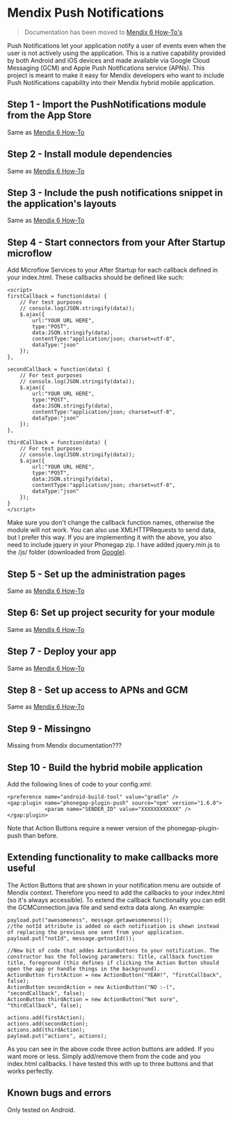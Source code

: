 # Mendix Push Notifications

> Documentation has been moved to [Mendix 6 How-To's](https://world.mendix.com/display/howto6/Push+Notifications)

Push Notifications let your application notify a user of events even when the user is not actively using the application. This is a native capability provided by both Android and iOS devices and made available via Google Cloud Messaging (GCM) and Apple Push Notifications service (APNs). This project is meant to make it easy for Mendix developers who want to include Push Notifications capability into their Mendix hybrid mobile application.

## Step 1 - Import the PushNotifications module from the App Store

Same as [Mendix 6 How-To](https://world.mendix.com/display/public/howto6/Implementation+Guide)

## Step 2 - Install module dependencies

Same as [Mendix 6 How-To](https://world.mendix.com/display/public/howto6/Implementation+Guide)

## Step 3 - Include the push notifications snippet in the application's layouts

Same as [Mendix 6 How-To](https://world.mendix.com/display/public/howto6/Implementation+Guide)

## Step 4 - Start connectors from your After Startup microflow

Add Microflow Services to your After Startup for each callback defined in your index.html. These callbacks should be defined like such:

```		  
<script>
firstCallback = function(data) {
    // For test purposes
    // console.log(JSON.stringify(data));
    $.ajax({
        url:"YOUR URL HERE",
        type:"POST",
        data:JSON.stringify(data),
        contentType:"application/json; charset=utf-8",
        dataType:"json"
    });
},

secondCallback = function(data) {
    // For test purposes
    // console.log(JSON.stringify(data));                
    $.ajax({
        url:"YOUR URL HERE",
        type:"POST",
        data:JSON.stringify(data),
        contentType:"application/json; charset=utf-8",
        dataType:"json"
    });               
},

thirdCallback = function(data) {
    // For test purposes
    // console.log(JSON.stringify(data));                
    $.ajax({
        url:"YOUR URL HERE",
        type:"POST",
        data:JSON.stringify(data),
        contentType:"application/json; charset=utf-8",
        dataType:"json"
    });        
}
</script> 
  ```
Make sure you don't change the callback function names, otherwise the module will not work. You can also use XMLHTTPRequests to send data, but I prefer this way. If you are implementing it with the above, you also need to include jquery in your Phonegap zip. I have added jquery.min.js to the /js/ folder (downloaded from [Google](https://ajax.googleapis.com/ajax/libs/jquery/1.12.4/jquery.min.js)).

## Step 5 - Set up the administration pages

Same as [Mendix 6 How-To](https://world.mendix.com/display/public/howto6/Implementation+Guide)

## Step 6: Set up project security for your module

Same as [Mendix 6 How-To](https://world.mendix.com/display/public/howto6/Implementation+Guide)

## Step 7 - Deploy your app

Same as [Mendix 6 How-To](https://world.mendix.com/display/public/howto6/Implementation+Guide)

## Step 8 - Set up access to APNs and GCM

Same as [Mendix 6 How-To](https://world.mendix.com/display/public/howto6/Implementation+Guide)

## Step 9 - Missingno

Missing from Mendix documentation???

## Step 10 - Build the hybrid mobile application

Add the following lines of code to your config.xml:

```
<preference name="android-build-tool" value="gradle" />
<gap:plugin name="phonegap-plugin-push" source="npm" version="1.6.0">
            <param name="SENDER_ID" value="XXXXXXXXXXXX" />
</gap:plugin>
```

Note that Action Buttons require a newer version of the phonegap-plugin-push than before.

## Extending functionality to make callbacks more useful

The Action Buttons that are shown in your notification menu are outside of Mendix context. Therefore you need to add the callbacks to your index.html (so it's always accessible). To extend the callback functionality you can edit the GCMConnection.java file and send extra data along. An example:

```
payload.put("awesomeness", message.getawesomeness());
//the notId attribute is added so each notification is shown instead of replacing the previous one sent from your application.
payload.put("notId", message.getnotId());

//New bit of code that addes ActionButtons to your notification. The constructor has the following parameters: Title, callback function title, foreground (this defines if clicking the Action Button should open the app or handle things in the background).
ActionButton firstAction = new ActionButton("YEAH!", "firstCallback", false);
ActionButton secondAction = new ActionButton("NO :-(", "secondCallback", false);
ActionButton thirdAction = new ActionButton("Not sure", "thirdCallback", false);

actions.add(firstAction);
actions.add(secondAction);
actions.add(thirdAction);
payload.put("actions", actions);
```

As you can see in the above code three action buttons are added. If you want more or less. Simply add/remove them from the code and you index.html callbacks. I have tested this with up to three buttons and that works perfectly.

## Known bugs and errors

Only tested on Android.
